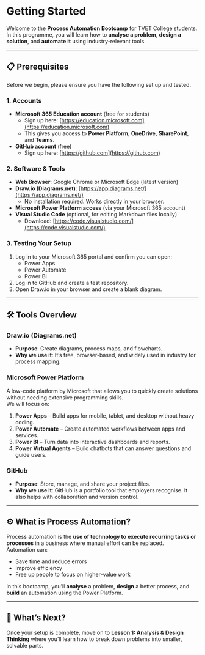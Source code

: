 # Getting Started

Welcome to the **Process Automation Bootcamp** for TVET College students.  
In this programme, you will learn how to **analyse a problem**, **design a solution**, and **automate it** using industry-relevant tools.

---

## 📋 Prerequisites

Before we begin, please ensure you have the following set up and tested.

### 1. Accounts
- **Microsoft 365 Education account** (free for students)  
  - Sign up here: [https://education.microsoft.com](https://education.microsoft.com)  
  - This gives you access to **Power Platform**, **OneDrive**, **SharePoint**, and **Teams**.
- **GitHub account** (free)  
  - Sign up here: [https://github.com](https://github.com)

### 2. Software & Tools
- **Web Browser**: Google Chrome or Microsoft Edge (latest version)
- **Draw.io (Diagrams.net)**: [https://app.diagrams.net/](https://app.diagrams.net/)  
  - No installation required. Works directly in your browser.
- **Microsoft Power Platform access** (via your Microsoft 365 account)
- **Visual Studio Code** (optional, for editing Markdown files locally)  
  - Download: [https://code.visualstudio.com/](https://code.visualstudio.com/)

### 3. Testing Your Setup
1. Log in to your Microsoft 365 portal and confirm you can open:
   - Power Apps
   - Power Automate
   - Power BI
2. Log in to GitHub and create a test repository.
3. Open Draw.io in your browser and create a blank diagram.

---

## 🛠 Tools Overview

### **Draw.io (Diagrams.net)**
- **Purpose**: Create diagrams, process maps, and flowcharts.
- **Why we use it**: It’s free, browser-based, and widely used in industry for process mapping.

### **Microsoft Power Platform**
A low-code platform by Microsoft that allows you to quickly create solutions without needing extensive programming skills.  
We will focus on:

1. **Power Apps** – Build apps for mobile, tablet, and desktop without heavy coding.
2. **Power Automate** – Create automated workflows between apps and services.
3. **Power BI** – Turn data into interactive dashboards and reports.
4. **Power Virtual Agents** – Build chatbots that can answer questions and guide users.

### **GitHub**
- **Purpose**: Store, manage, and share your project files.
- **Why we use it**: GitHub is a portfolio tool that employers recognise. It also helps with collaboration and version control.

---

## ⚙️ What is Process Automation?

Process automation is the **use of technology to execute recurring tasks or processes** in a business where manual effort can be replaced.  
Automation can:
- Save time and reduce errors
- Improve efficiency
- Free up people to focus on higher-value work

In this bootcamp, you’ll **analyse** a problem, **design** a better process, and **build** an automation using the Power Platform.

---

## 🚀 What’s Next?

Once your setup is complete, move on to **Lesson 1: Analysis & Design Thinking** where you’ll learn how to break down problems into smaller, solvable parts.

